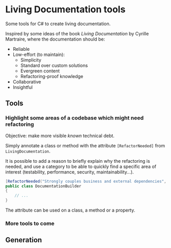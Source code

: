 # Living Documentation tools

Some tools for C# to create living documentation.

Inspired by some ideas of the book _Living Documentation_ by Cyrille Martraire, where the documentation should be:
- Reliable
- Low-effort (to maintain):
  - Simplicity
  - Standard over custom solutions
  - Evergreen content
  - Refactoring-proof knowledge
- Collaborative
- Insightful

## Tools

### Highlight some areas of a codebase which might need refactoring

Objective: make more visible _known_ technical debt.

Simply annotate a class or method with the attribute `[RefactorNeeded]` from `LivingDocumentation`.

It is possible to add a reason to briefly explain why the refactoring is needed, and use a category
to be able to quickly find a specific area of interest (testability, performance, security, maintainability...).

```C#
[RefactorNeeded("Strongly couples business and external dependencies", RefactorNeededReason.Testability)]
public class DocumentationBuilder 
{
    // ...
}
```

The attribute can be used on a class, a method or a property.

### More tools to come

## Generation
